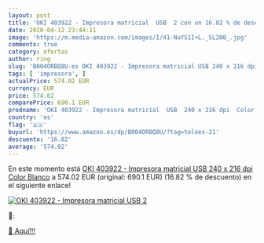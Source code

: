 ```yaml
---
layout: post
title: 'OKI 403922 - Impresora matricial  USB  2 con un 16.82 % de descuento'
date: 2020-04-12 23:44:11
image: 'https://m.media-amazon.com/images/I/41-NuYS1I+L._SL200_.jpg'
comments: true
category: ofertas
author: ring
slug: 'B004ORBQ8U-es OKI 403922 - Impresora matricial USB 240 x 216 dpi Color...'
tags: [ 'impresora', ]
actualPrice: 574.02 EUR
currency: EUR
price: 574.02
comparePrice: 690.1 EUR
prodname: 'OKI 403922 - Impresora matricial  USB  240 x 216 dpi  Color Blanco'
country: 'es'
flag: '🇪🇸'
buyurl: 'https://www.amazon.es/dp/B004ORBQ8U/?tag=tolees-21'
descuento: '16.82'
average: '574.02'
---
```


En este momento está [OKI 403922 - Impresora matricial  USB  240 x 216 dpi  Color Blanco](https://www.amazon.es/dp/B004ORBQ8U/?tag=tolees-21) a 574.02 EUR (original: 690.1 EUR) (16.82 %  de descuento) en el siguiente enlace!

[![OKI 403922 - Impresora matricial  USB  2](https://m.media-amazon.com/images/I/41-NuYS1I+L._SL200_.jpg)](https://www.amazon.es/dp/B004ORBQ8U/?tag=tolees-21)

🔎:


[🛒 Aquí!!!](https://www.amazon.es/dp/B004ORBQ8U/?tag=tolees-21)
